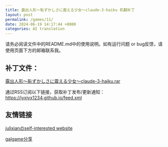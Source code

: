 ```yaml
---
title: 露出人形～恥ずかしさに震える少女～claude-3-haiku 机翻补丁
layout: post
permalink: /games/11/
date: 2024-06-19 14:17:44 +0800
categories: AI translation
---
```



请务必阅读文件中的README.md中的使用说明。如有运行问题 or bug反馈，请使用页面下方的邮箱联系我。

## 补丁文件：

[露出人形～恥ずかしさに震える少女～claude-3-haiku.rar](../resources/%E9%9C%B2%E5%87%BA%E4%BA%BA%E5%BD%A2%EF%BD%9E%E6%81%A5%E3%81%9A%E3%81%8B%E3%81%97%E3%81%95%E3%81%AB%E9%9C%87%E3%81%88%E3%82%8B%E5%B0%91%E5%A5%B3%EF%BD%9Eclaude-3-haiku.rar)

 

通过RSS订阅以下链接，获取补丁发布/更新通知：https://jyxjyx1234.github.io/feed.xml

## 友情链接

[julixianのself-interested website](https://julixian-siw.worldsystem.top/) 

[galgame分享](https://t.me/galgpt)
